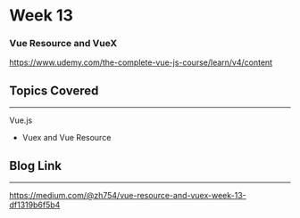 # Week 13
### Vue Resource and VueX
https://www.udemy.com/the-complete-vue-js-course/learn/v4/content


## Topics Covered 
---
Vue.js
  - Vuex and Vue Resource

## Blog Link
---
https://medium.com/@zh754/vue-resource-and-vuex-week-13-df1319b6f5b4
